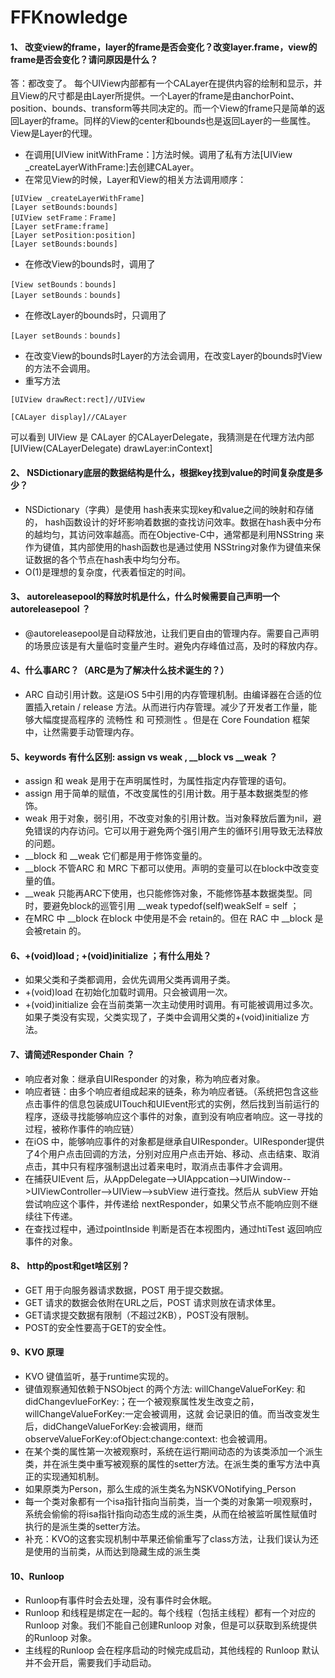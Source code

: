 # FFKnowledge
#### 1、 改变view的frame，layer的frame是否会变化？改变layer.frame，view的frame是否会变化？请问原因是什么？
答：都改变了。 每个UIView内部都有一个CALayer在提供内容的绘制和显示，并且View的尺寸都是由Layer所提供。一个Layer的frame是由anchorPoint、position、bounds、transform等共同决定的。而一个View的frame只是简单的返回Layer的frame。同样的View的center和bounds也是返回Layer的一些属性。View是Layer的代理。
* 在调用[UIView initWithFrame：]方法时候。调用了私有方法[UIView  _createLayerWithFrame:]去创建CALayer。
* 在常见View的时候，Layer和View的相关方法调用顺序：
```
[UIView _createLayerWithFrame]
[Layer setBounds:bounds]
[UIView setFrame：Frame]
[Layer setFrame:frame]
[Layer setPosition:position]
[Layer setBounds:bounds]
```
* 在修改View的bounds时，调用了
```
[View setBounds：bounds]
[Layer setBounds：bounds]
```
* 在修改Layer的bounds时，只调用了
```
[Layer setBounds：bounds]
```
* 在改变View的bounds时Layer的方法会调用，在改变Layer的bounds时View的方法不会调用。
* 重写方法
```
[UIView drawRect:rect]//UIView

[CALayer display]//CALayer
```
可以看到 UIView 是 CALayer 的CALayerDelegate，我猜测是在代理方法内部[UIView(CALayerDelegate) drawLayer:inContext]


#### 2、 NSDictionary底层的数据结构是什么，根据key找到value的时间复杂度是多少？
* NSDictionary（字典）是使用 hash表来实现key和value之间的映射和存储的， hash函数设计的好坏影响着数据的查找访问效率。数据在hash表中分布的越均匀，其访问效率越高。而在Objective-C中，通常都是利用NSString 来作为键值，其内部使用的hash函数也是通过使用 NSString对象作为键值来保证数据的各个节点在hash表中均匀分布。
* O(1)是理想的复杂度，代表着恒定的时间。


#### 3、 autoreleasepool的释放时机是什么，什么时候需要自己声明一个autoreleasepool ？
* @autoreleasepool是自动释放池，让我们更自由的管理内存。需要自己声明的场景应该是有大量临时变量产生时。避免内存峰值过高，及时的释放内存。


#### 4、什么事ARC？（ARC是为了解决什么技术诞生的？）
* ARC 自动引用计数。这是iOS 5中引用的内存管理机制。由编译器在合适的位置插入retain / release 方法。从而进行内存管理。减少了开发者工作量，能够大幅度提高程序的 流畅性 和 可预测性 。但是在 Core Foundation 框架中，让然需要手动管理内存。


#### 5、keywords 有什么区别: assign vs weak , __block vs __weak ？
* assign 和 weak 是用于在声明属性时，为属性指定内存管理的语句。
* assign 用于简单的赋值，不改变属性的引用计数。用于基本数据类型的修饰。
* weak 用于对象，弱引用，不改变对象的引用计数。当对象释放后置为nil，避免错误的内存访问。它可以用于避免两个强引用产生的循环引用导致无法释放的问题。
* __block 和 __weak 它们都是用于修饰变量的。
* __block 不管ARC 和 MRC 下都可以使用。声明的变量可以在block中改变变量的值。
* __weak 只能再ARC下使用，也只能修饰对象，不能修饰基本数据类型。同时，要避免block的巡管引用  __weak typedof(self)weakSelf = self ；
* 在MRC 中 __block 在block 中使用是不会 retain的。但在 RAC 中 __block 是会被retain 的。


#### 6、+(void)load ; +(void)initialize ；有什么用处？
* 如果父类和子类都调用，会优先调用父类再调用子类。
* +(void)load 在初始化加载时调用。只会被调用一次。
* +(void)initialize 会在当前类第一次主动使用时调用。有可能被调用过多次。如果子类没有实现，父类实现了，子类中会调用父类的+(void)initialize 方法。

#### 7、请简述Responder Chain ？
* 响应者对象：继承自UIResponder 的对象，称为响应者对象。
* 响应者链：由多个响应者组成起来的链条，称为响应者链。（系统把包含这些点击事件的信息包装成UITouch和UIEvent形式的实例，然后找到当前运行的程序，逐级寻找能够响应这个事件的对象，直到没有响应者响应。这一寻找的过程，被称作事件的响应链）
* 在iOS 中，能够响应事件的对象都是继承自UIResponder。UIResponder提供了4个用户点击回调的方法，分别对应用户点击开始、移动、点击结束、取消点击，其中只有程序强制退出过着来电时，取消点击事件才会调用。
* 在捕获UIEvent 后，从AppDelegate-->UIAppcation-->UIWindow-->UIViewController-->UIView-->subView 进行查找。然后从 subView 开始尝试响应这个事件，并传递给 nextResponder，如果父节点不能响应则不继续往下传递。
* 在查找过程中，通过pointInside 判断是否在本视图内，通过htiTest 返回响应事件的对象。

#### 8、 http的post和get啥区别？
* GET 用于向服务器请求数据，POST 用于提交数据。
* GET 请求的数据会依附在URL之后，POST 请求则放在请求体里。
* GET请求提交数据有限制（不超过2KB），POST没有限制。
* POST的安全性要高于GET的安全性。

#### 9、KVO 原理
* KVO 键值监听，基于runtime实现的。
* 键值观察通知依赖于NSObject 的两个方法: willChangeValueForKey: 和 didChangevlueForKey:；在一个被观察属性发生改变之前， willChangeValueForKey:一定会被调用，这就 会记录旧的值。而当改变发生后，didChangeValueForKey:会被调用，继而 observeValueForKey:ofObject:change:context: 也会被调用。
* 在某个类的属性第一次被观察时，系统在运行期间动态的为该类添加一个派生类，并在派生类中重写被观察的属性的setter方法。在派生类的重写方法中真正的实现通知机制。
* 如果原类为Person，那么生成的派生类名为NSKVONotifying_Person
* 每一个类对象都有一个isa指针指向当前类，当一个类的对象第一呗观察时，系统会偷偷的将isa指针指向动态生成的派生类，从而在给被监听属性赋值时执行的是派生类的setter方法。
* 补充：KVO的这套实现机制中苹果还偷偷重写了class方法，让我们误认为还是使用的当前类，从而达到隐藏生成的派生类


#### 10、Runloop
* Runloop有事件时会去处理，没有事件时会休眠。
* Runloop 和线程是绑定在一起的。每个线程（包括主线程）都有一个对应的Runloop 对象。我们不能自己创建Runloop 对象，但是可以获取到系统提供的Runloop 对象。
* 主线程的Runloop 会在程序启动的时候完成启动，其他线程的 Runloop 默认并不会开启，需要我们手动启动。














